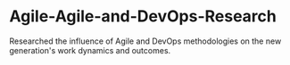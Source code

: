 # Agile-Agile-and-DevOps-Research
Researched the influence of Agile and DevOps methodologies on the new generation's work dynamics and outcomes.
